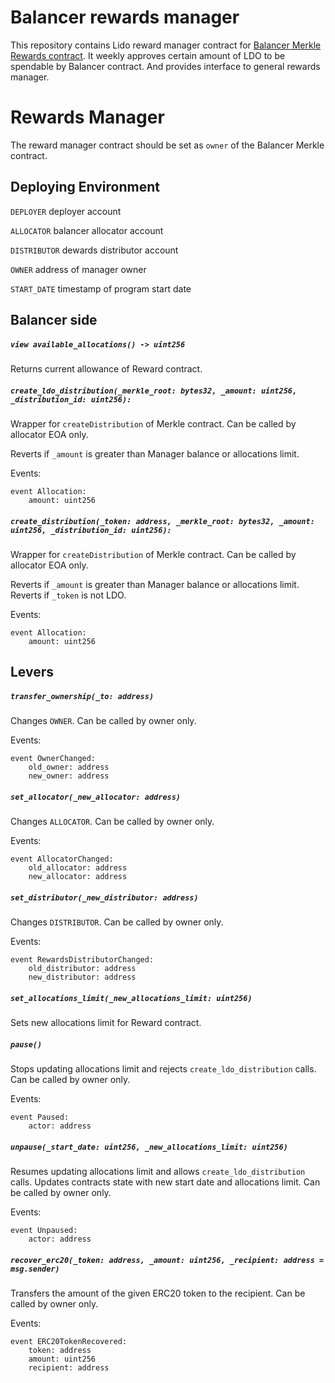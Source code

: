 # Balancer rewards manager

This repository contains Lido reward manager contract for [Balancer Merkle Rewards contract](https://github.com/balancer-labs/balancer-v2-monorepo/blob/master/pkg/distributors/contracts/MerkleOrchard.sol).
It weekly approves certain amount of LDO to be spendable by Balancer contract. And provides interface to general rewards manager.

# Rewards Manager

The reward manager contract should be set as `owner` of the Balancer Merkle contract.

## Deploying Environment

`DEPLOYER` deployer account

`ALLOCATOR` balancer allocator account

`DISTRIBUTOR` dewards distributor account

`OWNER` address of manager owner

`START_DATE` timestamp of program start date

## Balancer side

##### `view available_allocations() -> uint256`

Returns current allowance of Reward contract.

##### `create_ldo_distribution(_merkle_root: bytes32, _amount: uint256, _distribution_id: uint256):`

Wrapper for `createDistribution` of Merkle contract. 
Can be called by allocator EOA only.

Reverts if `_amount` is greater than Manager balance or allocations limit.

Events:

```vyper=
event Allocation:
    amount: uint256
```

##### `create_distribution(_token: address, _merkle_root: bytes32, _amount: uint256, _distribution_id: uint256):`

Wrapper for `createDistribution` of Merkle contract. 
Can be called by allocator EOA only.

Reverts if `_amount` is greater than Manager balance or allocations limit.
Reverts if `_token` is not LDO.

Events:

```vyper=
event Allocation:
    amount: uint256
```

## Levers

##### `transfer_ownership(_to: address)`

Changes `OWNER`. Can be called by owner only.

Events:

```vyper=
event OwnerChanged:
    old_owner: address
    new_owner: address
```


##### `set_allocator(_new_allocator: address)`

Changes `ALLOCATOR`. Can be called by owner only.

Events:

```vyper=
event AllocatorChanged:
    old_allocator: address
    new_allocator: address
```

##### `set_distributor(_new_distributor: address)`

Changes `DISTRIBUTOR`. Can be called by owner only.

Events:

```vyper=
event RewardsDistributorChanged:
    old_distributor: address
    new_distributor: address
```


##### `set_allocations_limit(_new_allocations_limit: uint256)`

Sets new allocations limit for Reward contract.


##### `pause()`

Stops updating allocations limit and rejects `create_ldo_distribution` calls. Can be called by owner only.

Events:
```vyper=
event Paused:
    actor: address
```

##### `unpause(_start_date: uint256, _new_allocations_limit: uint256)`

Resumes updating allocations limit and allows `create_ldo_distribution` calls.
Updates contracts state with new start date and allocations limit. Can be called by owner only.

Events:
```vyper=
event Unpaused:
    actor: address
```

##### `recover_erc20(_token: address, _amount: uint256, _recipient: address = msg.sender)`

Transfers the amount of the given ERC20 token to the recipient. Can be called by owner only.

Events:
```vyper=
event ERC20TokenRecovered:
    token: address
    amount: uint256
    recipient: address
```
